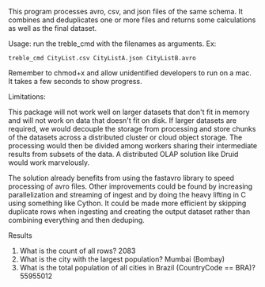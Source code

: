 
This program processes avro, csv, and json files of the same schema.  It combines and deduplicates one or more files and returns some calculations as well as the final dataset.
	
Usage: run the treble_cmd with the filenames as arguments.  Ex: 
  
  `treble_cmd CityList.csv CityListA.json CityListB.avro`
 
Remember to chmod+x and allow unidentified developers to run on a mac. It takes a few seconds to show progress.

Limitations:
  
This package will not work well on larger datasets that don't fit in memory and will not work on data that doesn't fit on disk.  If larger datasets are required, we would decouple the storage from processing and store chunks of the datasets across a distributed cluster or cloud object storage.  The processing would then be divided among workers sharing their intermediate results from subsets of the data.  A distributed OLAP solution like Druid would work marvelously.   

The solution already benefits from using the fastavro library to speed processing of avro files.  Other improvements could be found by increasing parallelization and streaming of ingest and by doing the heavy lifting in C using something like Cython. It could be made more efficient by skipping duplicate rows when ingesting and creating the output dataset rather than combining everything and then deduping.
		

Results
1. What is the count of all rows? 2083
2. What is the city with the largest population? Mumbai (Bombay)
3. What is the total population of all cities in Brazil (CountryCode == BRA)? 55955012
